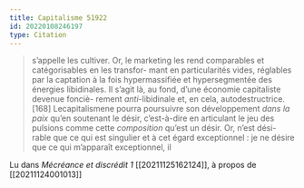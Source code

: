 ```yaml
---
title: Capitalisme 51922
id: 20220108246197
type: Citation
---
```


> s’appelle les cultiver. Or, le marketing les rend comparables et catégorisables en les transfor- mant en particularités vides, réglables par la captation à la fois hypermassifiée et hypersegmentée des énergies libidinales. Il s’agit là, au fond, d’une économie capitaliste devenue fonciè- rement *anti*-libidinale et, en cela, autodestructrice. [168] Lecapitalismene pourra poursuivre son développement *dans la paix* qu’en soutenant le désir, c’est-à-dire en articulant le jeu des pulsions comme cette *composition* qu’est un désir. Or, n’est dési- rable que ce qui est singulier et à cet égard exceptionnel : je ne désire que ce qui m’apparaît exceptionnel, il

Lu dans *Mécréance et discrédit 1* [[20211125162124]], à propos de [[20211124001013]]